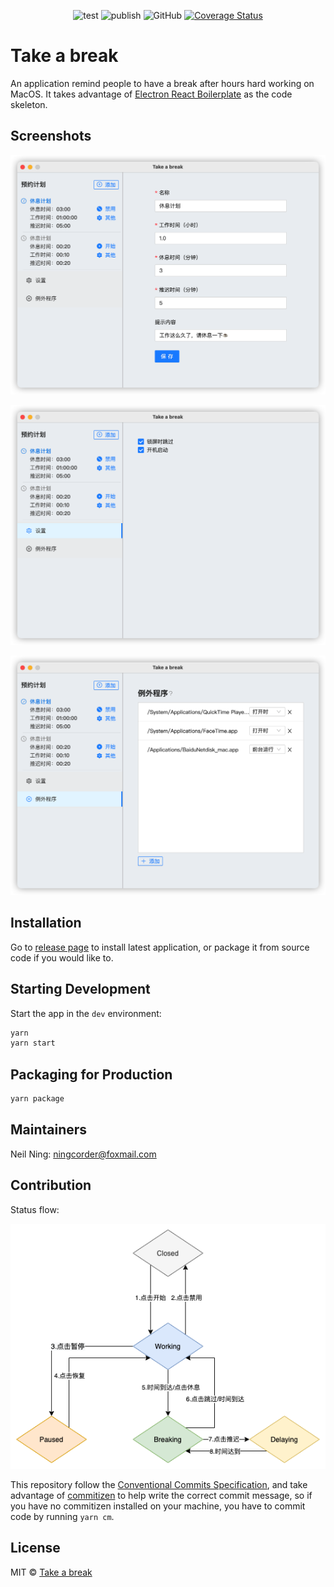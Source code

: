 <div align="center">

![test](https://github.com/neilning-xc/take-a-break/actions/workflows/test.yml/badge.svg)
![publish](https://github.com/neilning-xc/take-a-break/actions/workflows/publish.yml/badge.svg)
![GitHub](https://img.shields.io/github/license/neilning-xc/take-a-break)
[![Coverage Status](https://coveralls.io/repos/github/neilning-xc/take-a-break/badge.svg?branch=main)](https://coveralls.io/github/neilning-xc/take-a-break?branch=main)

</div>

# Take a break

An application remind people to have a break after hours hard working on MacOS.
It takes advantage of [Electron React Boilerplate](https://electron-react-boilerplate.js.org/) as the code skeleton.

## Screenshots

![screen1.png](docs/screen1.png)

![screen2.png](docs/screen2.png)

![screen3.png](docs/screen3.png)

## Installation

Go to [release page](https://github.com/neilning-xc/take-a-break/releases) to install latest application, or package it from source code if you would like to.

## Starting Development

Start the app in the `dev` environment:

```bash
yarn
yarn start
```

## Packaging for Production

```bash
yarn package
```

## Maintainers

Neil Ning: ningcorder@foxmail.com

## Contribution

Status flow:

![status-flow.png](docs/status-flow.png)

This repository follow the [Conventional Commits Specification](https://conventionalcommits.org), and take advantage of [commitizen](https://github.com/commitizen/cz-cli) to help write the correct commit message, so if you have no commitizen installed on your machine, you have to commit code by running `yarn cm`.

## License

MIT © [Take a break](https://github.com/neilning-xc/take-a-break)
